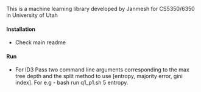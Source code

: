 This is a machine learning library developed by Janmesh for CS5350/6350 
in University of Utah

#### Installation
* Check main readme

#### Run
* For ID3
Pass two command line arguments corresponding to the max tree depth and the split method to use [entropy, majority error, gini index].
For e.g - bash run q1_p1.sh 5 entropy.

